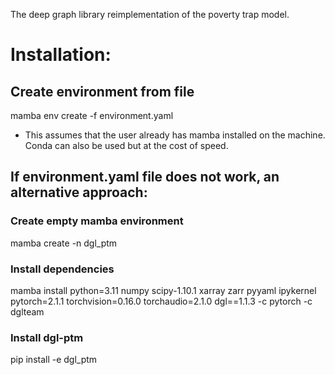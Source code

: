 The deep graph library reimplementation of the poverty trap model.

# Installation:

## Create environment from file

mamba env create -f environment.yaml

* This assumes that the user already has mamba installed on the machine. Conda can also be used but at the cost of speed.

## If environment.yaml file does not work, an alternative approach:

### Create empty mamba environment

mamba create -n dgl_ptm

### Install dependencies

mamba install python=3.11 numpy scipy-1.10.1 xarray zarr pyyaml ipykernel pytorch=2.1.1 torchvision=0.16.0 torchaudio=2.1.0 dgl==1.1.3 -c pytorch -c dglteam

### Install dgl-ptm

pip install -e dgl_ptm
